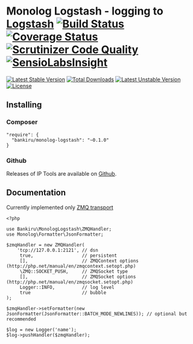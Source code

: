 Monolog Logstash - logging to [Logstash](http://logstash.net/) [![Build Status](https://travis-ci.org/bankiru/monolog-logstash.svg)](https://travis-ci.org/bankiru/monolog-logstash) [![Coverage Status](https://coveralls.io/repos/bankiru/monolog-logstash/badge.png)](https://coveralls.io/r/bankiru/monolog-logstash) [![Scrutinizer Code Quality](https://scrutinizer-ci.com/g/bankiru/monolog-logstash/badges/quality-score.png)](https://scrutinizer-ci.com/g/bankiru/monolog-logstash/) [![SensioLabsInsight](https://insight.sensiolabs.com/projects/ad63c000-52ae-4e4d-af3c-e3eaf207e5df/mini.png)](https://insight.sensiolabs.com/projects/ad63c000-52ae-4e4d-af3c-e3eaf207e5df)
========

[![Latest Stable Version](https://poser.pugx.org/bankiru/monolog-logstash/v/stable.svg)](https://packagist.org/packages/bankiru/monolog-logstash)
[![Total Downloads](https://poser.pugx.org/bankiru/monolog-logstash/downloads.svg)](https://packagist.org/packages/bankiru/monolog-logstash)
[![Latest Unstable Version](https://poser.pugx.org/bankiru/monolog-logstash/v/unstable.svg)](https://packagist.org/packages/bankiru/monolog-logstash)
[![License](https://poser.pugx.org/bankiru/monolog-logstash/license.svg)](https://packagist.org/packages/bankiru/monolog-logstash)

## Installing

### Composer

```
"require": {
  "bankiru/monolog-logstash": "~0.1.0"
}
```

### Github

Releases of IP Tools are available on [Github](https://github.com/bankiru/monolog-logstash).


## Documentation

Currently implemented only [ZMQ transport](http://logstash.net/docs/1.4.2/inputs/zeromq)


```
<?php

use Bankiru\MonologLogstash\ZMQHandler;
use Monolog\Formatter\JsonFormatter;

$zmqHandler = new ZMQHandler(
    'tcp://127.0.0.1:2121', // dsn
     true,                  // persistent
     [],                    // ZMQContext options (http://php.net/manual/en/zmqcontext.setopt.php)
     \ZMQ::SOCKET_PUSH,     // ZMQSocket type
     [],                    // ZMQSocket options (http://php.net/manual/en/zmqsocket.setopt.php)
     Logger::INFO,          // log level
     true                   // bubble
);

$zmqHandler->setFormatter(new JsonFormatter(JsonFormatter::BATCH_MODE_NEWLINES)); // optional but recommended

$log = new Logger('name');
$log->pushHandler($zmqHandler);
```